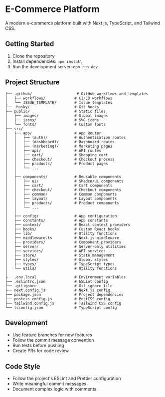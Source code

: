 # E-Commerce Platform

A modern e-commerce platform built with Next.js, TypeScript, and Tailwind CSS.

## Getting Started

1. Clone the repository
2. Install dependencies: `npm install`
3. Run the development server: `npm run dev`

## Project Structure

```
├── .github/                    # GitHub workflows and templates
│   ├── workflows/             # CI/CD workflows
│   └── ISSUE_TEMPLATE/        # Issue templates
├── .husky/                    # Git hooks
├── public/                    # Static files
│   ├── images/                # Global images
│   ├── icons/                 # SVG icons
│   └── fonts/                 # Custom fonts
├── src/
│   ├── app/                   # App Router
│   │   ├── (auth)/            # Authentication routes
│   │   ├── (dashboard)/       # Dashboard routes
│   │   ├── (marketing)/       # Marketing pages
│   │   ├── api/               # API routes
│   │   ├── cart/              # Shopping cart
│   │   ├── checkout/          # Checkout process
│   │   ├── products/          # Product pages
│   │   └── ...
│   │
│   ├── components/            # Reusable components
│   │   ├── ui/                # Shadcn/ui components
│   │   ├── cart/              # Cart components
│   │   ├── checkout/          # Checkout components
│   │   ├── common/            # Common components
│   │   ├── layout/            # Layout components
│   │   ├── products/          # Product components
│   │   └── ...
│   │
│   ├── config/                # App configuration
│   ├── constants/             # App constants
│   ├── context/               # React context providers
│   ├── hooks/                 # Custom React hooks
│   ├── lib/                   # Utility functions
│   ├── middleware.ts          # Next.js middleware
│   ├── providers/             # Component providers
│   ├── server/                # Server-only utilities
│   ├── services/              # API services
│   ├── store/                 # State management
│   ├── styles/                # Global styles
│   ├── types/                 # TypeScript types
│   └── utils/                 # Utility functions
│
├── .env.local                 # Environment variables
├── .eslintrc.json             # ESLint config
├── .gitignore                 # Git ignore file
├── next.config.js             # Next.js config
├── package.json               # Project dependencies
├── postcss.config.js          # PostCSS config
├── tailwind.config.js         # Tailwind CSS config
└── tsconfig.json              # TypeScript config
```

## Development

- Use feature branches for new features
- Follow the commit message convention
- Run tests before pushing
- Create PRs for code review

## Code Style

- Follow the project's ESLint and Prettier configuration
- Write meaningful commit messages
- Document complex logic with comments
